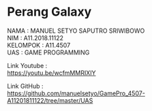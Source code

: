 # Perang Galaxy

NAMA : MANUEL SETYO SAPUTRO SRIWIBOWO <br/>
NIM : A11.2018.11122 <br/>
KELOMPOK : A11.4507 <br/>
UAS : GAME PROGRAMMING <br/>

Link Youtube : <br/>
https://youtu.be/wcfmMMRIXIY

Link GitHub : <br/>
https://github.com/manuelsetyo/GamePro_4507-A11201811122/tree/master/UAS
